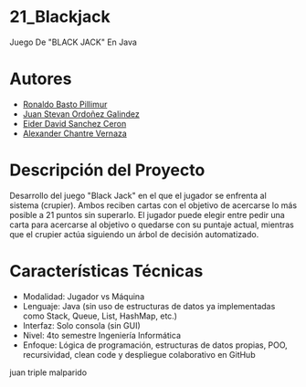 # 21_Blackjack
Juego De "BLACK JACK" En Java
# Autores
- [Ronaldo Basto Pillimur](https://github.com/)
- [Juan Stevan Ordoñez Galindez](https://github.com/juanostevan)
- [Eider David Sanchez Ceron](https://github.com/Zandybro)
- [Alexander Chantre Vernaza](https://github.com/AlexanderChantre)

# Descripción del Proyecto
Desarrollo del juego "Black Jack" en el que el jugador se enfrenta al sistema (crupier).
Ambos reciben cartas con el objetivo de acercarse lo más posible a 21 puntos sin superarlo.
El jugador puede elegir entre pedir una carta para acercarse al objetivo o quedarse con su puntaje actual, 
mientras que el crupier actúa siguiendo un árbol de decisión automatizado.

# Características Técnicas
- Modalidad: Jugador vs Máquina
- Lenguaje: Java (sin uso de estructuras de datos ya implementadas como Stack, Queue, List, HashMap, etc.)
- Interfaz: Solo consola (sin GUI)
- Nivel: 4to semestre Ingeniería Informática
- Enfoque: Lógica de programación, estructuras de datos propias, POO, recursividad, clean code y despliegue colaborativo en GitHub



juan triple malparido


